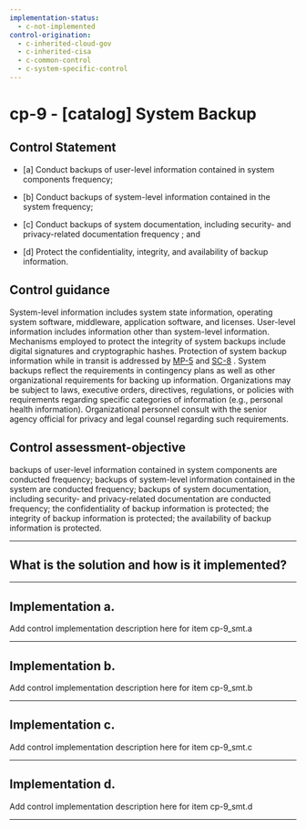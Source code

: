 ```yaml
---
implementation-status:
  - c-not-implemented
control-origination:
  - c-inherited-cloud-gov
  - c-inherited-cisa
  - c-common-control
  - c-system-specific-control
---
```


# cp-9 - \[catalog\] System Backup

## Control Statement

- \[a\] Conduct backups of user-level information contained in system components frequency;

- \[b\] Conduct backups of system-level information contained in the system frequency;

- \[c\] Conduct backups of system documentation, including security- and privacy-related documentation frequency ; and

- \[d\] Protect the confidentiality, integrity, and availability of backup information.

## Control guidance

System-level information includes system state information, operating system software, middleware, application software, and licenses. User-level information includes information other than system-level information. Mechanisms employed to protect the integrity of system backups include digital signatures and cryptographic hashes. Protection of system backup information while in transit is addressed by [MP-5](#mp-5) and [SC-8](#sc-8) . System backups reflect the requirements in contingency plans as well as other organizational requirements for backing up information. Organizations may be subject to laws, executive orders, directives, regulations, or policies with requirements regarding specific categories of information (e.g., personal health information). Organizational personnel consult with the senior agency official for privacy and legal counsel regarding such requirements.

## Control assessment-objective

backups of user-level information contained in system components are conducted frequency;
backups of system-level information contained in the system are conducted frequency;
backups of system documentation, including security- and privacy-related documentation are conducted frequency;
the confidentiality of backup information is protected;
the integrity of backup information is protected;
the availability of backup information is protected.

______________________________________________________________________

## What is the solution and how is it implemented?

<!-- Please leave this section blank and enter implementation details in the parts below. -->

______________________________________________________________________

## Implementation a.

Add control implementation description here for item cp-9_smt.a

______________________________________________________________________

## Implementation b.

Add control implementation description here for item cp-9_smt.b

______________________________________________________________________

## Implementation c.

Add control implementation description here for item cp-9_smt.c

______________________________________________________________________

## Implementation d.

Add control implementation description here for item cp-9_smt.d

______________________________________________________________________
